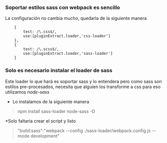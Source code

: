 ### Soportar estilos sass con webpack es sencillo
La configuración no cambia mucho, quedaría de la siguiente manera
```
    {
        test: /\.css$/,
        use:[pluginExtract.loader,'css-loader']
    },
    {
        test: /\.scss$/,
        use:[pluginExtract.loader,'sass-loader']
    }
```

### Solo es necesario instalar el loader de sass 
Este loader lo que hará es soportar sass y lo entendera pero como sass son estilos pre-procesados, necesita que alguien los transforme a css para eso utilizamos *node-sass*
* Lo instalamos de la siguiente manera
> npm install sass-loader node-sass -D

*Solo faltaria crear el script y listo
> "build:sass":"webpack --config ./sass-loader/webpack.config.js --mode development"
